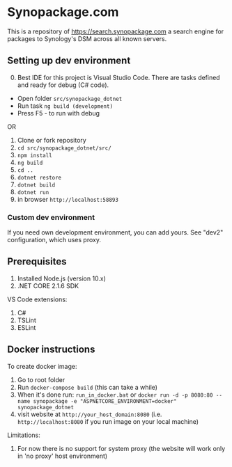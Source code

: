 # Synopackage.com

This is a repository of https://search.synopackage.com a search engine for packages to Synology's DSM across all known servers.

## Setting up dev environment
0. Best IDE for this project is Visual Studio Code. There are tasks defined and ready for debug (C# code). 
- Open folder `src/synopackage_dotnet`
- Run task `ng build (development)`
- Press F5 - to run with debug

OR

1. Clone or fork repository
2. `cd src/synopackage_dotnet/src/`
3. `npm install`
4. `ng build`
5. `cd ..`
6. `dotnet restore`
7. `dotnet build`
8. `dotnet run`
9. in browser `http://localhost:58893`

### Custom dev environment

If you need own development environment, you can add yours. See "dev2" configuration, which uses proxy.


## Prerequisites

1. Installed Node.js (version 10.x)
2. .NET CORE 2.1.6 SDK

VS Code extensions:
1. C#
2. TSLint
3. ESLint

## Docker instructions
To create docker image:

1. Go to root folder
2. Run `docker-compose build` (this can take a while)
3. When it's done run: `run_in_docker.bat` or `docker run -d -p 8080:80 --name synopackage -e "ASPNETCORE_ENVIRONMENT=docker" synopackage_dotnet`
4. visit website at `http://your_host_domain:8080` (i.e. `http://localhost:8080` if you run image on your local machine)

Limitations:
1. For now there is no support for system proxy (the website will work only in 'no proxy' host environment)
